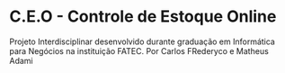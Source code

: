 # C.E.O - Controle de Estoque Online
Projeto Interdisciplinar desenvolvido durante graduação em Informática para Negócios na instituição FATEC.
Por Carlos FRederyco e Matheus Adami
